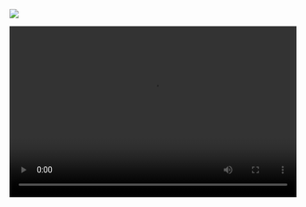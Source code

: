 ![](http://192.168.2.103/static/md/image/1659202414.jpeg)

<video controls preload='autoplay' name="media" width="100%" height="300">
	<source src='http://192.168.2.103/static/md/video/1659202403.mp4' type="video/mp4">
</video>
